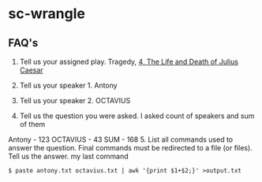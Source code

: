 # sc-wrangle

## FAQ's
1. Tell us your assigned play.
Tragedy, [4, The Life and Death of Julius Caesar](http://shakespeare.mit.edu/julius_caesar/full.html)

2. Tell us your speaker 1.
Antony
3. Tell us your speaker 2.
OCTAVIUS
4. Tell us the question you were asked.
I asked count of speakers and sum of them

Antony - 123
OCTAVIUS - 43
SUM - 168 
5. List all commands used to answer the question. Final commands must be redirected to a file (or files).
Tell us the answer.
my last command 
```
$ paste antony.txt octavius.txt | awk '{print $1+$2;}' >output.txt
```
